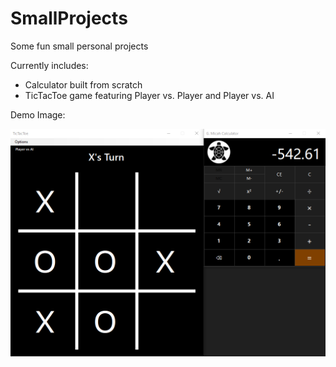 # SmallProjects
Some fun small personal projects 

Currently includes:
- Calculator built from scratch
- TicTacToe game featuring Player vs. Player and Player vs. AI

Demo Image:

![DemoImage1](https://github.com/g-micah/SmallProjects/blob/main/SmallProjects.png)
